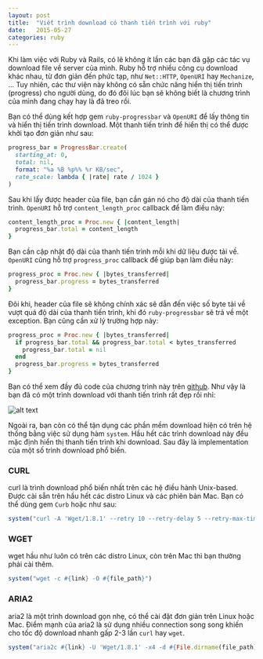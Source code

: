 ```yaml
---
layout: post
title:  "Viết trình download có thanh tiến trình với ruby"
date:   2015-05-27
categories: ruby
---
```


Khi làm việc với Ruby và Rails, có lẽ không ít lần các bạn đã gặp các tác vụ download file về server của mình. Ruby hỗ trợ nhiều công cụ download khác nhau, từ đơn giản đến phức tạp, như `Net::HTTP`, `OpenURI` hay `Mechanize`, ... Tuy nhiên, các thư viện này không có sẵn chức năng hiển thị tiến trình (progress) cho người dùng, do đó đôi lúc bạn sẽ không biết là chương trình của mình đang chạy hay là đã treo rồi.

Bạn có thể dùng kết hợp gem `ruby-progressbar` và `OpenURI` để lấy thông tin và hiển thị tiến trình download. Một thanh tiến trình để hiển thị có thể được khởi tạo đơn giản như sau:

```ruby
progress_bar = ProgressBar.create(
  starting_at: 0,
  total: nil,
  format: "%a %B %p%% %r KB/sec",
  rate_scale: lambda { |rate| rate / 1024 }
)
```

Sau khi lấy được header của file, bạn cần gán nó cho độ dài của thanh tiến trình. `OpenURI` hỗ trợ `content_length_proc` callback để làm điều này:

```ruby
content_length_proc = Proc.new { |content_length|
  progress_bar.total = content_length
}
```

Bạn cần cập nhật độ dài của thanh tiến trình mỗi khi dữ liệu được tải về. `OpenURI` cũng hỗ trợ `progress_proc` callback để giúp bạn làm điều này:

```ruby
progress_proc = Proc.new { |bytes_transferred|
  progress_bar.progress = bytes_transferred
}
```

Đôi khi, header của file sẽ không chính xác sẽ dẫn đến việc số byte tải về vượt quá độ dài của thanh tiến trình, khi đó `ruby-progressbar` sẽ trả về một exception. Bạn cũng cần xử lý trường hợp này:

```ruby
progress_proc = Proc.new { |bytes_transferred|
  if progress_bar.total && progress_bar.total < bytes_transferred
    progress_bar.total = nil
  end
  progress_bar.progress = bytes_transferred
}
```

Bạn có thể xem đầy đủ code của chương trình này trên [github](https://gist.github.com/hieuk09/09d485626911bdfd7c79). Như vậy là bạn đã có một trình download với thanh tiến trình rất đẹp rồi nhỉ:

![alt text](https://s3-ap-southeast-1.amazonaws.com/kipalog.com/Screen%20Shot%202015-04-19%20at%2010.39.00%20pm.png_aishpo1na)

Ngoài ra, bạn còn có thể tận dụng các phần mềm download hiện có trên hệ thống bằng việc sử dụng hàm `system`. Hầu hết các trình download này đều mặc định hiển thị thanh tiến trình khi download. Sau đây là implementation của một số trình download phổ biến.

### CURL
curl là trình download phổ biến nhất trên các hệ điều hành Unix-based. Được cài sẵn trên hầu hết các distro Linux và các phiên bản Mac. Bạn có thể dùng gem `Curb` hoặc như sau:

```ruby
system("curl -A 'Wget/1.8.1' --retry 10 --retry-delay 5 --retry-max-time 4  -L #{link} -o #{file_path}")
```

### WGET
wget hầu như luôn có trên các distro Linux, còn trên Mac thì bạn thường phải cài thêm.

```ruby
system("wget -c #{link} -O #{file_path}")
```

### ARIA2
aria2 là một trình download gọn nhẹ, có thể cài đặt đơn giản trên Linux hoặc Mac. Điểm mạnh của aria2 là sử dụng nhiều connection song song khiến cho tốc độ download nhanh gấp 2-3 lần `curl` hay `wget`.

```ruby
system("aria2c #{link} -U 'Wget/1.8.1' -x4 -d #{File.dirname(file_path)} -o #{File.basename(file_path)}")
```
